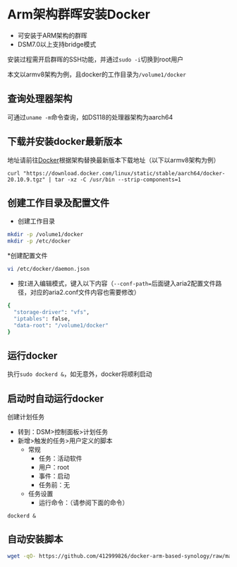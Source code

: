 # Arm架构群晖安装Docker
* 可安装于ARM架构的群晖
* DSM7.0以上支持bridge模式

安装过程需开启群晖的SSH功能，并通过`sudo -i`切换到root用户

本文以armv8架构为例，且docker的工作目录为`/volume1/docker`

## 查询处理器架构
可通过`uname -m`命令查询，如DS118的处理器架构为aarch64

## 下载并安装docker最新版本
地址请前往[Docker](https://download.docker.com/linux/static/stable)根据架构替换最新版本下载地址（以下以armv8架构为例）
```
curl "https://download.docker.com/linux/static/stable/aarch64/docker-20.10.9.tgz" | tar -xz -C /usr/bin --strip-components=1
```

## 创建工作目录及配置文件
* 创建工作目录
```bash
mkdir -p /volume1/docker
mkdir -p /etc/docker
```

*创建配置文件
```bash
vi /etc/docker/daemon.json
```

* 按`I`进入编辑模式，键入以下内容（`--conf-path=`后面键入aria2配置文件路径，对应的aria2.conf文件内容也需要修改）
```bash
{
  "storage-driver": "vfs",
  "iptables": false,
  "data-root": "/volume1/docker"
}
```


## 运行docker
执行`sudo dockerd &`，如无意外，docker将顺利启动

## 启动时自动运行docker
创建计划任务

* 转到：DSM>控制面板>计划任务
* 新增>触发的任务>用户定义的脚本
  * 常规
    * 任务：活动软件
    * 用户：root
    * 事件：启动
    * 任务前：无
  * 任务设置
    * 运行命令：（请参阅下面的命令）
```
dockerd &
```

## 自动安装脚本
```bash
wget -qO- https://github.com/412999826/docker-arm-based-synology/raw/main/install.sh| bash
```
